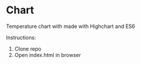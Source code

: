 # Chart
Temperature chart with made with Highchart and ES6

Instructions: 

1. Clone repo
2. Open index.html in browser


